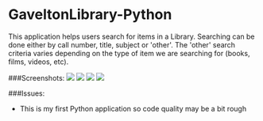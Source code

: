 GaveltonLibrary-Python
======================

This application helps users search for items in a Library. Searching can be done either by call number, title, subject or 'other'. The 'other' search criteria varies depending on the type of item we are searching for (books, films, videos, etc). 

###Screenshots:
![](https://raw.github.com/vgaonkar/GaveltonLibrary-Python/master/mainMenu.png)
![](https://raw.github.com/vgaonkar/GaveltonLibrary-Python/master/searchOptions.png)
![](https://raw.github.com/vgaonkar/GaveltonLibrary-Python/master/noResults.png)
![](https://raw.github.com/vgaonkar/GaveltonLibrary-Python/master/searchResults.png)

###Issues:
- This is my first Python application so code quality may be a bit rough

